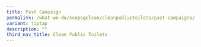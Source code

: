 ```yaml
---
title: Past Campaign
permalink: /what-we-do/keepsgclean/cleanpublictoilets/past-campaigns/
variant: tiptap
description: ""
third_nav_title: Clean Public Toilets
---
```

